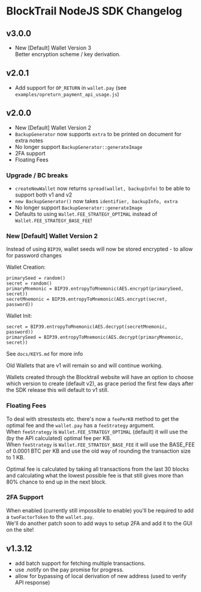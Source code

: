 BlockTrail NodeJS SDK Changelog
===============================

v3.0.0
------
 - New [Default] Wallet Version 3  
   Better encryption scheme / key derivation.

v2.0.1
------
 - Add support for `OP_RETURN` in `wallet.pay` (see `examples/opreturn_payment_api_usage.js`)

v2.0.0
------
 - New [Default] Wallet Version 2
 - `BackupGenerator` now supports `extra` to be printed on document for extra notes
 - No longer support `BackupGenerator::generateImage`
 - 2FA support
 - Floating Fees

### Upgrade / BC breaks
 - `createNewWallet` now returns `spread(wallet, backupInfo)` to be able to support both v1 and v2
 - `new BackupGenerator()` now takes `identifier, backupInfo, extra`
 - No longer support `BackupGenerator::generateImage`
 - Defaults to using `Wallet.FEE_STRATEGY_OPTIMAL` instead of `Wallet.FEE_STRATEGY_BASE_FEE`!

### New [Default] Wallet Version 2
Instead of using `BIP39`, wallet seeds will now be stored encrypted - to allow for password changes

Wallet Creation:  
```
primarySeed = random()
secret = random()
primaryMnemonic = BIP39.entropyToMnemonic(AES.encrypt(primarySeed, secret))
secretMnemonic = BIP39.entropyToMnemonic(AES.encrypt(secret, password))
```

Wallet Init:  
```
secret = BIP39.entropyToMnemonic(AES.decrypt(secretMnemonic, password))
primarySeed = BIP39.entropyToMnemonic(AES.decrypt(primaryMnemonic, secret))
```

See `docs/KEYS.md` for more info
   
Old Wallets that are v1 will remain so and will continue working.

Wallets created through the Blocktrail website will have an option to choose which version to create (default v2), 
as grace period the first few days after the SDK release this will default to v1 still.

### Floating Fees
To deal with stresstests etc. there's now a `feePerKB` method to get the optimal fee and the `wallet.pay` has a `feeStrategy` argument.  
When `feeStrategy` is `Wallet.FEE_STRATEGY_OPTIMAL` (default) it will use the (by the API calculated) optimal fee per KB.  
When `feeStrategy` is `Wallet.FEE_STRATEGY_BASE_FEE` it will use the BASE_FEE of 0.0001 BTC per KB and use the old way of rounding the transaction size to 1 KB.

Optimal fee is calculated by taking all transactions from the last 30 blocks and calculating what the lowest possible fee is 
that still gives more than 80% chance to end up in the next block.

### 2FA Support
When enabled (currently still impossible to enable) you'll be required to add a `twoFactorToken` to the `wallet.pay`.  
We'll do another patch soon to add ways to setup 2FA and add it to the GUI on the site!

v1.3.12
-------
 - add batch support for fetching multiple transactions.
 - use .notify on the pay promise for progress.
 - allow for bypassing of local derivation of new address (used to verify API response)
